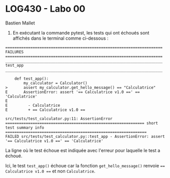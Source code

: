 # LOG430 - Labo 00

Bastien Mallet

1. En exécutant la commande pytest, les tests qui ont échoués sont affichés dans le terminal comme ci-dessous : 

```
===================================================================== FAILURES =====================================================================
_____________________________________________________________________ test_app _____________________________________________________________________

    def test_app():
        my_calculator = Calculator()
>       assert my_calculator.get_hello_message() == "Calculatrice"
E       AssertionError: assert '== Calculatrice v1.0 ==' == 'Calculatrice'
E         
E         - Calculatrice
E         + == Calculatrice v1.0 ==

src/tests/test_calculator.py:11: AssertionError
============================================================= short test summary info ==============================================================
FAILED src/tests/test_calculator.py::test_app - AssertionError: assert '== Calculatrice v1.0 ==' == 'Calculatrice'
```

La ligne où le test échoue est indiquée avec l'erreur pour laquelle le test a échoué.

Ici, le test `test_app()` échoue car la fonction `get_hello_message()` renvoie `== Calculatrice v1.0 ==` et non `Calculatrice`.

